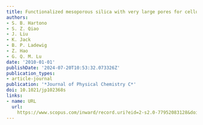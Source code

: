 ```yaml
---
title: Functionalized mesoporous silica with very large pores for cellulase immobilization
authors:
- S. B. Hartono
- S. Z. Qiao
- J. Liu
- K. Jack
- B. P. Ladewig
- Z. Hao
- G. Q. M. Lu
date: '2010-01-01'
publishDate: '2024-07-20T10:53:32.073326Z'
publication_types:
- article-journal
publication: '*Journal of Physical Chemistry C*'
doi: 10.1021/jp102368s
links:
- name: URL
  url: 
    https://www.scopus.com/inward/record.uri?eid=2-s2.0-77952083128&doi=10.1021%2fjp102368s&partnerID=40&md5=6d9a4866e5bfdc8f1f9c0978f82296aa
---
```

